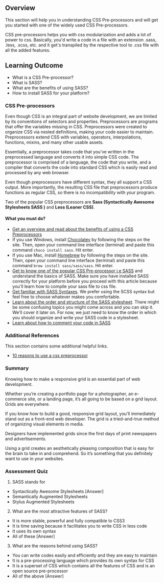 ## Overview

This section will help you in understanding CSS Pre-processors and will get you started with one of the widely used CSS Pre-processors.

CSS pre-processors helps you with css modularization and adds a lot of power to css. Basically, you'd write a code in a file with an extension .sass, .less, .scss, etc. and it get's transpiled by the respective tool to .css file with all the added features.

## Learning Outcome

- What is a CSS Pre-processor?
- What is SASS?
- What are the benefits of using SASS?
- How to install SASS for your platform?

### CSS Pre-processors

Even though CSS is an integral part of website development, we are limited by its conventions of selectors and properties. Preprocessors are programs that offer the variables missing in CSS. Preprocessors were created to organize CSS via nested definitions, making your code easier to maintain. Preprocessors extend CSS with variables, operators, interpolations, functions, mixins, and many other usable assets.

Essentially, a preprocessor takes code that you’ve written in the preprocessed language and converts it into simple CSS code. The preprocessor is comprised of a language, the code that you write, and a compiler that converts the code into standard CSS which is easily read and processed by any web browser.

Even though preprocessors have different syntax, they all support a CSS output. More importantly, the resulting CSS file that preprocessors produce functions as regular CSS, so there is no incompatibility with your program.

Two of the popular CSS preprocessors are **Sass (Syntactically Awesome Stylesheets SASS )** and **Less (Leaner CSS)**.

#### What you must do?

- [Get an overview and read about the benefits of using a CSS Preprocessors](https://htmlmag.com/article/an-introduction-to-css-preprocessors-sass-less-stylus)
- If you use Windows, install [Chocolatey](https://chocolatey.org/) by following the steps on the site. Then, open your command line interface (terminal) and paste this command `choco install sass`. Hit enter.
- If you use Mac, install [Homebrew](https://brew.sh/) by following the steps on the site. Then, open your command line interface (terminal) and paste this command `brew install sass/sass/sass`. Hit enter.
- [Get to know one of the popular CSS Pre-processor i.e SASS](https://sass-lang.com/guide) and understand the basics of SASS. Make sure you have installed SASS correctly for your platform before you proceed with this article because you'll learn how to compile your sass file to css file.
- [Get familiar with SASS Syntaxes](https://sass-lang.com/documentation/syntax). We prefer using the SCSS syntax but feel free to choose whatever makes you comfortable.
- [Learn about the order and structure of the SASS stylesheet](https://sass-lang.com/documentation/syntax/structure). There might be some confusing topics you might come across and you can skip it. We'll cover it later on. For now, we just need to know the order in which you should organize and write your SASS code in a stylesheet.
- [Learn about how to comment your code in SASS](https://sass-lang.com/documentation/syntax/comments)

### Additional References

This section contains some additional helpful links.

- [10 reasons to use a css preprocessor](https://raygun.com/blog/10-reasons-css-preprocessor/)

### Summary

Knowing how to make a responsive grid is an essential part of web development.

Whether you’re creating a portfolio page for a photographer, an e-commerce site, or a landing page, it’s all going to be based on a grid layout. Grids are everywhere.

If you know how to build a good, responsive grid layout, you’ll immediately stand out as a front-end web developer. The grid is a tried-and-true method of organizing visual elements in media.

Designers have implemented grids since the first days of print newspapers and advertisements.

Using a grid creates an aesthetically pleasing composition that is easy for the brain to take in and comprehend. So it’s something that you definitely want to use in your websites.

### Assessment Quiz

1. SASS stands for

- Syntactically Awesome Stylesheets [Answer]
- Semantically Augmented Stylesheets
- Stylus Augmented Stylesheets

2. What are the most attractive features of SASS?

- It is more stable, powerful and fully compatible to CSS3
- It is time saving because it facilitates you to write CSS in less code
- It uses its own syntax
- All of these [Answer]

3. What are the reasons behind using SASS?

- You can write codes easily and efficiently and they are easy to maintain
- It is a pre-processing language which provides its own syntax for CSS
- It is a superset of CSS which contains all the features of CSS and is an open source pre-processor
- All of the above [Answer]
